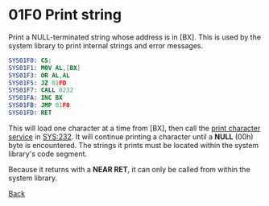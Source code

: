 # 01F0 Print string

Print a NULL-terminated string whose address is in [BX]. This is used by the system library to print internal strings and error messages.

```nasm
SYS01F0: CS:
SYS01F1: MOV AL,[BX]
SYS01F3: OR AL,AL
SYS01F5: JZ 01FD
SYS01F7: CALL 0232
SYS01FA: INC BX
SYS01FB: JMP 01F0
SYS01FD: RET
```

This will load one character at a time from [BX], then call the [print character service](0232-PRINT-CHAR.md) in [SYS:232](0232-PRINT-CHAR.md). It will continue printing a character until a **NULL** (00h) byte is encountered. The strings it prints must be located within the system library's code segment.

Because it returns with a **NEAR RET**, it can only be called from within the system library.

[Back](../README.md)